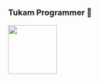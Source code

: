 ### Tukam Programmer 👋
<img align='center' src='https://media.tenor.com/3WzehOPlvHoAAAAd/ambatukam-ambasing.gif' width='100"'>
